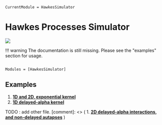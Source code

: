 ```@meta
CurrentModule = HawkesSimulator
```

# Hawkes Processes Simulator

[![](https://img.shields.io/static/v1?logo=GitHub&label=Open%20on%20GitHub&message=HawkesSimulator.jl&color=blue)](https://github.com/dylanfesta/HawkesSimulator.jl)

!!! warning
    The documentation is still missing. Please see the "examples" section for usage.

```@index
```

```@autodocs
Modules = [HawkesSimulator]
```

## Examples

1. [**1D and 2D, exponential kernel**](./exp_1and2D.md)
1. [**1D delayed-alpha kernel**](./alphadelay.md)

TODO : add other  file.
[comment]: <> ( 1. [**2D delayed-alpha interactions, and non-delayed autapses**](./2d_delay_autapses.md) )
